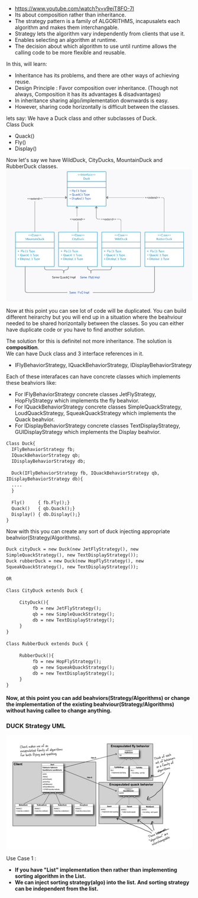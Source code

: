 * https://www.youtube.com/watch?v=v9ejT8FO-7I
* Its about composition rather than inheritance. 
* The strategy pattern is a family of ALGORITHMS, incapusalets each algorithm and makes them interchangable. 
* Strategy lets the algorithm vary independently from clients that use it.
* Enables selecting an algorithm at runtime.
* The decision about which algorithm to use until runtime allows the calling code to be more flexible and reusable.

In this, will learn:
* Inheritance has its problems, and there are other ways of achieving reuse.
* Design Principle : Favor composition over inheritance. (Though not always, Composition it has its advantages & disadvantages) 
* In inheritance sharing algo/implementation downwards is easy. 
* However, sharing code horizontally is difficult between the classes. 

     
lets say:  We have a Duck class and other subclasses of Duck.\
Class Duck
* Quack()
* Fly()
* Display()

Now let's say we have WildDuck, CityDucks, MountainDuck and RubberDuck classes.\
![](https://github.com/xXLogicNotFoundXx/DesignPatterns/blob/main/Strategy%20Pattern/img/StrategyDuckInherit.png)

Now at this point you can see lot of code will be duplicated. You can build different heirarchy but you will end up in a situation where the beahviour needed to be 
shared horizontally between the classes. So you can either have duplicate code or you have to find another solution. 


The solution for this is definitel not more inheritance. The solution is **composition**.\
We can have Duck class and 3 interface references in it.
* IFlyBehaviorStrategy, IQuackBehaviorStrategy, IDisplayBehaviorStrategy 

Each of these interafaces can have concrete classes which implements these beahviors like: 
* For IFlyBehaviorStrategy concrete classes JetFlyStrategy, HopFlyStrategy which implements the fly beahvior.
* For IQuackBehaviorStrategy concrete classes SimpleQuackStrategy, LoudQuackStrategy, SqueakQuackStrategy which implements the Quack beahvior.
* For IDisplayBehaviorStrategy concrete classes TextDisplayStrategy, GUIDisplayStrategy which implements the Display beahvior.



```
Class Duck{
  IFlyBehaviorStrategy fb;
  IQuackBehaviorStrategy qb;
  IDisplayBehaviorStrategy db;
  
  Duck(IFlyBehaviorStrategy fb, IQuackBehaviorStrategy qb, IDisplayBehaviorStrategy db){
  ....
  }
  
  Fly()     { fb.Fly();}
  Quack()   { qb.Quack();}
  Display() { db.Display();}
}
```

Now with this you can create any sort of duck injecting appropriate beahvior(Strategy/Algorithms).

```
Duck cityDuck = new Duck(new JetFlyStrategy(), new SimpleQuackStrategy(), new TextDisplayStrategy());
Duck rubberDuck = new Duck(new HopFlyStrategy(), new SqueakQuackStrategy(), new TextDisplayStrategy());

OR 

Class CityDuck extends Duck {
     
     CityDuck(){
          fb = new JetFlyStrategy();
          qb = new SimpleQuackStrategy();
          db = new TextDisplayStrategy();
     }
}

Class RubberDuck extends Duck {
     
     RubberDuck(){
          fb = new HopFlyStrategy();
          qb = new SqueakQuackStrategy();
          db = new TextDisplayStrategy();
     }
}

```

#### Now, at this point you can add beahviors(Strategy/Algorithms) or change the implementation of the existing beahviour(Strategy/Algorithms) without having callee to change anything.

### DUCK Strategy UML
![UML Strategy](https://github.com/xXLogicNotFoundXx/DesignPatterns/blob/main/Strategy%20Pattern/img/UMLDuckStrategy.png)



Use Case 1 : 
* **If you have "List" implementation then rather than implementing sorting algorithm in the List.**
* **We can inject sorting strategy(algo) into the list. And sorting strategy can be independent from the list.**

